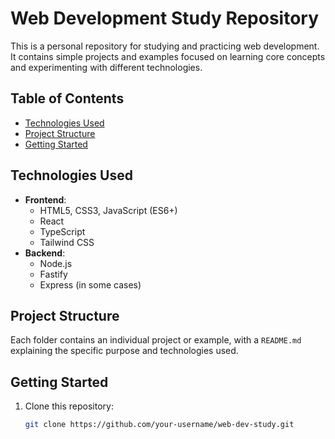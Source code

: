 # Web Development Study Repository

This is a personal repository for studying and practicing web development. It contains simple projects and examples focused on learning core concepts and experimenting with different technologies.

## Table of Contents

- [Technologies Used](#technologies-used)
- [Project Structure](#project-structure)
- [Getting Started](#getting-started)

## Technologies Used

- **Frontend**:
  - HTML5, CSS3, JavaScript (ES6+)
  - React
  - TypeScript
  - Tailwind CSS
- **Backend**:
  - Node.js
  - Fastify
  - Express (in some cases)

## Project Structure

Each folder contains an individual project or example, with a `README.md` explaining the specific purpose and technologies used.

## Getting Started

1. Clone this repository:
   ```bash
   git clone https://github.com/your-username/web-dev-study.git
